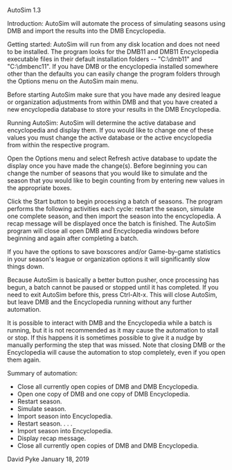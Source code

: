 AutoSim 1.3

Introduction:
AutoSim will automate the process of simulating seasons using DMB and import the results into the DMB Encyclopedia.

Getting started:
AutoSim will run from any disk location and does not need to be installed.  The program looks for the DMB11 and DMB11 Encyclopedia executable files in their default installation folders -- "C:\dmb11" and "C:\dmbenc11".  If you have DMB or the encyclopedia installed somewhere other than the defaults you can easily change the program folders through the Options menu on the AutoSim main menu.

Before starting AutoSim make sure that you have made any desired league or organization adjustments from within DMB and that you have created a new encyclopedia database to store your results in the DMB Encyclopedia.


Running AutoSim:
AutoSim will determine the active database and encyclopedia and display them.  If you would like to change one of these values you must change the active database or the active encyclopedia from within the respective program.

Open the Options menu and select Refresh active database to update the display once you have made the change(s).  Before beginning you can change the number of seasons that you would like to simulate and the season that you would like to begin counting from by entering new values in the appropriate boxes.  

Click the Start button to begin processing a batch of seasons.  The program performs the following activities each cycle: restart the season, simulate one complete season, and then import the season into the encyclopedia. 
A recap message will be displayed once the batch is finished. The AutoSim program will close all open DMB and Encyclopedia windows before beginning and again after completing a batch.

If you have the options to save boxscores and/or Game-by-game statistics in your season's league or organization options it will significantly slow things down. 

Because AutoSim is basically a better button pusher, once processing has begun, a batch cannot be paused or stopped until it has completed.  If you need to exit AutoSim before this, press Ctrl-Alt-x.  This will close AutoSim, but leave DMB and the Encyclopedia running without any further automation.  

It is possible to interact with DMB and the Encyclopedia while a batch is running, but it is not recommended as it may cause the automation to stall or stop.  If this happens it is sometimes possible to give it a nudge by manually performing the step that was missed.  Note that closing DMB or the Encyclopedia will cause the automation to stop completely, even if you open them again.


Summary of automation:
- Close all currently open copies of DMB and DMB Encyclopedia.
- Open one copy of DMB and one copy of DMB Encyclopedia.
- Restart season.
- Simulate season.
- Import season into Encyclopedia. 
- Restart season.
  .
  .
  .
- Import season into Encyclopedia.
- Display recap message.
- Close all currently open copies of DMB and DMB Encyclopedia.


David Pyke
January 18, 2019

